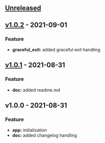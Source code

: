 <a name="unreleased"></a>
## [Unreleased]


<a name="v1.0.2"></a>
## [v1.0.2] - 2021-09-01
### Feature
- **graceful_exit:** added graceful exit handling


<a name="v1.0.1"></a>
## [v1.0.1] - 2021-08-31
### Feature
- **doc:** added readme.md


<a name="v1.0.0"></a>
## v1.0.0 - 2021-08-31
### Feature
- **app:** initialization
- **doc:** added changelog handling


[Unreleased]: https://github.com/tigorlazuardi/error-wrapper-express/compare/v1.0.2...HEAD
[v1.0.2]: https://github.com/tigorlazuardi/error-wrapper-express/compare/v1.0.1...v1.0.2
[v1.0.1]: https://github.com/tigorlazuardi/error-wrapper-express/compare/v1.0.0...v1.0.1
